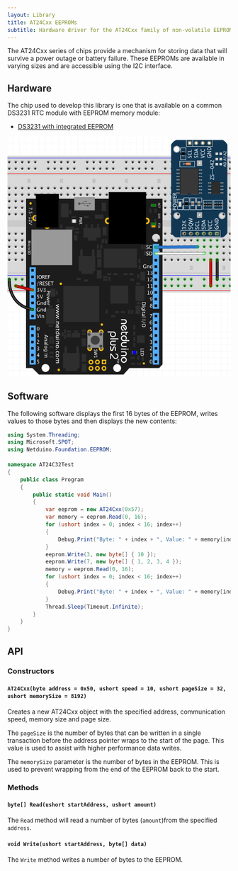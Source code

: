 ```yaml
---
layout: Library
title: AT24Cxx EEPROMs
subtitle: Hardware driver for the AT24Cxx family of non-volatile EEPROM memory chips.
---
```


The AT24Cxx series of chips provide a mechanism for storing data that will survive a power outage or battery failure.  These EEPROMs are available in varying sizes and are accessible using the I2C interface.

## Hardware

The chip used to develop this library is one that is available on a common DS3231 RTC module with EEPROM memory module:

* [DS3231 with integrated EEPROM](https://www.amazon.com/s/ref=nb_sb_noss?url=search-alias%3Daps&field-keywords=ds3231)

![RTC Module With EEPROM](AT24C24OnRTCModuleAndBreadboard.png)

## Software

The following software displays the first 16 bytes of the EEPROM, writes values to those bytes and then displays the new contents:

```csharp
using System.Threading;
using Microsoft.SPOT;
using Netduino.Foundation.EEPROM;

namespace AT24C32Test
{
    public class Program
    {
        public static void Main()
        {
            var eeprom = new AT24Cxx(0x57);
            var memory = eeprom.Read(0, 16);
            for (ushort index = 0; index < 16; index++)
            {
                Debug.Print("Byte: " + index + ", Value: " + memory[index]);
            }
            eeprom.Write(3, new byte[] { 10 });
            eeprom.Write(7, new byte[] { 1, 2, 3, 4 });
            memory = eeprom.Read(0, 16);
            for (ushort index = 0; index < 16; index++)
            {
                Debug.Print("Byte: " + index + ", Value: " + memory[index]);
            }
            Thread.Sleep(Timeout.Infinite);
        }
    }
}
```

## API

### Constructors

#### `AT24Cxx(byte address = 0x50, ushort speed = 10, ushort pageSize = 32, ushort memorySize = 8192)`

Creates a new AT24Cxx object with the specified address, communication speed, memory size and page size.

The `pageSize` is the number of bytes that can be written in a single transaction before the address pointer wraps to the start of the page.  This value is used to assist with higher performance data writes.

The `memorySize` parameter is the number of bytes in the EEPROM.  This is used to prevent wrapping from the end of the EEPROM back to the start.

### Methods

#### `byte[] Read(ushort startAddress, ushort amount)`

The `Read` method will read a number of bytes (`amount`)from the specified `address`.

#### `void Write(ushort startAddress, byte[] data)`

The `Write` method writes a number of bytes to the EEPROM.